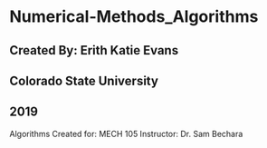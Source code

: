 # Numerical-Methods_Algorithms

## Created By: Erith Katie Evans
## Colorado State University 
## 2019
Algorithms Created for: MECH 105 
Instructor: Dr. Sam Bechara
